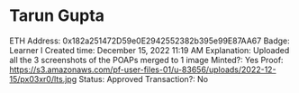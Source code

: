 # Tarun Gupta

ETH Address: 0x182a251472D59e0E2942552382b395e99E87AA67
Badge: Learner I
Created time: December 15, 2022 11:19 AM
Explanation: Uploaded all the 3 screenshots of the POAPs merged to 1 image 
Minted?: Yes
Proof: https://s3.amazonaws.com/pf-user-files-01/u-83656/uploads/2022-12-15/px03xr0/lts.jpg
Status: Approved
Transaction?: No